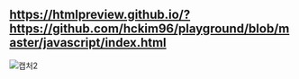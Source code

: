 

## https://htmlpreview.github.io/?https://github.com/hckim96/playground/blob/master/javascript/index.html

![캡처2](https://user-images.githubusercontent.com/62205797/87139011-44bb3500-c2da-11ea-97ea-01200f1f4d16.PNG)
